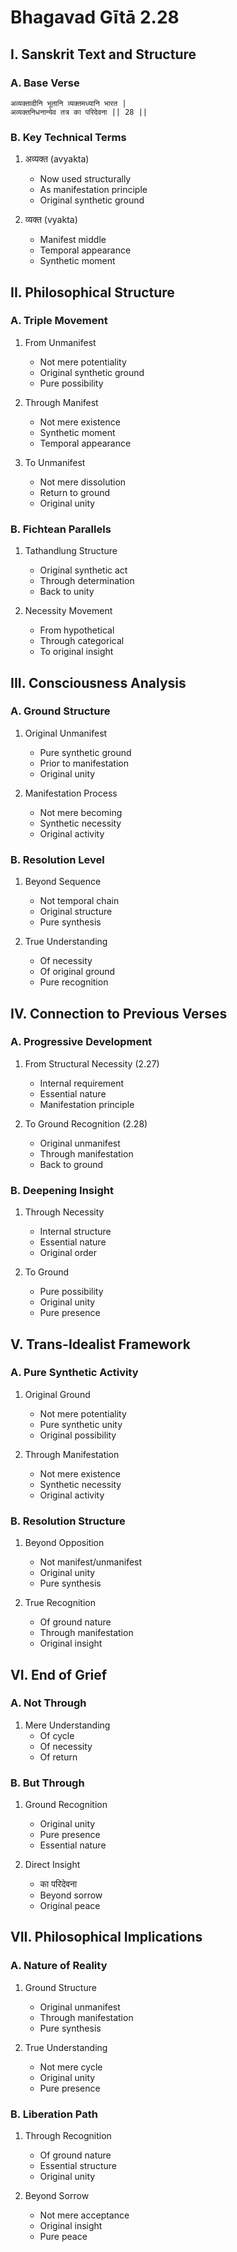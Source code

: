 # Bhagavad Gītā 2.28

## I. Sanskrit Text and Structure

### A. Base Verse
```sanskrit
अव्यक्तादीनि भूतानि व्यक्तमध्यानि भारत |
अव्यक्तनिधनान्येव तत्र का परिदेवना || 28 ||
```

### B. Key Technical Terms
1. अव्यक्त (avyakta)
   - Now used structurally
   - As manifestation principle
   - Original synthetic ground

2. व्यक्त (vyakta)
   - Manifest middle
   - Temporal appearance
   - Synthetic moment

## II. Philosophical Structure

### A. Triple Movement
1. From Unmanifest
   - Not mere potentiality
   - Original synthetic ground
   - Pure possibility

2. Through Manifest
   - Not mere existence
   - Synthetic moment
   - Temporal appearance

3. To Unmanifest
   - Not mere dissolution
   - Return to ground
   - Original unity

### B. Fichtean Parallels
1. Tathandlung Structure
   - Original synthetic act
   - Through determination
   - Back to unity

2. Necessity Movement
   - From hypothetical
   - Through categorical
   - To original insight

## III. Consciousness Analysis

### A. Ground Structure
1. Original Unmanifest
   - Pure synthetic ground
   - Prior to manifestation
   - Original unity

2. Manifestation Process
   - Not mere becoming
   - Synthetic necessity
   - Original activity

### B. Resolution Level
1. Beyond Sequence
   - Not temporal chain
   - Original structure
   - Pure synthesis

2. True Understanding
   - Of necessity
   - Of original ground
   - Pure recognition

## IV. Connection to Previous Verses

### A. Progressive Development
1. From Structural Necessity (2.27)
   - Internal requirement
   - Essential nature
   - Manifestation principle

2. To Ground Recognition (2.28)
   - Original unmanifest
   - Through manifestation
   - Back to ground

### B. Deepening Insight
1. Through Necessity
   - Internal structure
   - Essential nature
   - Original order

2. To Ground
   - Pure possibility
   - Original unity
   - Pure presence

## V. Trans-Idealist Framework

### A. Pure Synthetic Activity
1. Original Ground
   - Not mere potentiality
   - Pure synthetic unity
   - Original possibility

2. Through Manifestation
   - Not mere existence
   - Synthetic necessity
   - Original activity

### B. Resolution Structure
1. Beyond Opposition
   - Not manifest/unmanifest
   - Original unity
   - Pure synthesis

2. True Recognition
   - Of ground nature
   - Through manifestation
   - Original insight

## VI. End of Grief

### A. Not Through
1. Mere Understanding
   - Of cycle
   - Of necessity
   - Of return

### B. But Through
1. Ground Recognition
   - Original unity
   - Pure presence
   - Essential nature

2. Direct Insight
   - का परिदेवना
   - Beyond sorrow
   - Original peace

## VII. Philosophical Implications

### A. Nature of Reality
1. Ground Structure
   - Original unmanifest
   - Through manifestation
   - Pure synthesis

2. True Understanding
   - Not mere cycle
   - Original unity
   - Pure presence

### B. Liberation Path
1. Through Recognition
   - Of ground nature
   - Essential structure
   - Original unity

2. Beyond Sorrow
   - Not mere acceptance
   - Original insight
   - Pure peace
